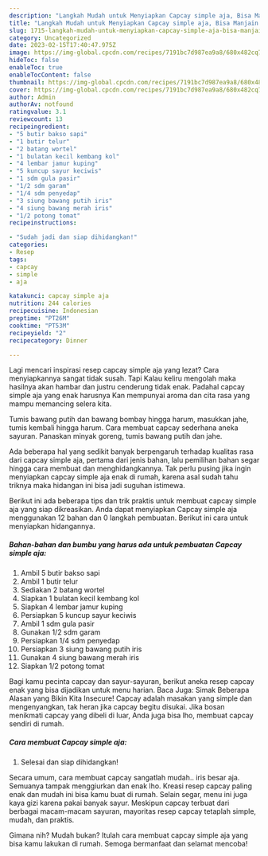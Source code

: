 ```yaml
---
description: "Langkah Mudah untuk Menyiapkan Capcay simple aja, Bisa Manjain Lidah"
title: "Langkah Mudah untuk Menyiapkan Capcay simple aja, Bisa Manjain Lidah"
slug: 1715-langkah-mudah-untuk-menyiapkan-capcay-simple-aja-bisa-manjain-lidah
category: Uncategorized
date: 2023-02-15T17:40:47.975Z
image: https://img-global.cpcdn.com/recipes/7191bc7d987ea9a8/680x482cq70/capcay-simple-aja-foto-resep-utama.jpg
hideToc: false
enableToc: true
enableTocContent: false
thumbnail: https://img-global.cpcdn.com/recipes/7191bc7d987ea9a8/680x482cq70/capcay-simple-aja-foto-resep-utama.jpg
cover: https://img-global.cpcdn.com/recipes/7191bc7d987ea9a8/680x482cq70/capcay-simple-aja-foto-resep-utama.jpg
author: Admin
authorAv: notfound
ratingvalue: 3.1
reviewcount: 13
recipeingredient:
- "5 butir bakso sapi"
- "1 butir telur"
- "2 batang wortel"
- "1 bulatan kecil kembang kol"
- "4 lembar jamur kuping"
- "5 kuncup sayur keciwis"
- "1 sdm gula pasir"
- "1/2 sdm garam"
- "1/4 sdm penyedap"
- "3 siung bawang putih iris"
- "4 siung bawang merah iris"
- "1/2 potong tomat"
recipeinstructions:

- "Sudah jadi dan siap dihidangkan!"
categories:
- Resep
tags:
- capcay
- simple
- aja

katakunci: capcay simple aja 
nutrition: 244 calories
recipecuisine: Indonesian
preptime: "PT26M"
cooktime: "PT53M"
recipeyield: "2"
recipecategory: Dinner

---
```



Lagi mencari inspirasi resep capcay simple aja yang lezat? Cara menyiapkannya sangat tidak susah. Tapi Kalau keliru mengolah maka hasilnya akan hambar dan justru cenderung tidak enak. Padahal capcay simple aja yang enak harusnya Kan mempunyai aroma dan cita rasa yang mampu memancing selera kita.


Tumis bawang putih dan bawang bombay hingga harum, masukkan jahe, tumis kembali hingga harum. Cara membuat capcay sederhana aneka sayuran. Panaskan minyak goreng, tumis bawang putih dan jahe.

Ada beberapa hal yang sedikit banyak berpengaruh terhadap kualitas rasa dari capcay simple aja, pertama dari jenis bahan, lalu pemilihan bahan segar hingga cara membuat dan menghidangkannya. Tak perlu pusing jika ingin menyiapkan capcay simple aja enak di rumah, karena asal sudah tahu triknya maka hidangan ini bisa jadi suguhan istimewa.


Berikut ini ada beberapa tips dan trik praktis untuk membuat capcay simple aja yang siap dikreasikan. Anda dapat menyiapkan Capcay simple aja menggunakan 12 bahan dan 0 langkah pembuatan. Berikut ini cara untuk menyiapkan hidangannya.

<!--inarticleads1-->

##### Bahan-bahan dan bumbu yang harus ada untuk pembuatan Capcay simple aja:

1. Ambil 5 butir bakso sapi
1. Ambil 1 butir telur
1. Sediakan 2 batang wortel
1. Siapkan 1 bulatan kecil kembang kol
1. Siapkan 4 lembar jamur kuping
1. Persiapkan 5 kuncup sayur keciwis
1. Ambil 1 sdm gula pasir
1. Gunakan 1/2 sdm garam
1. Persiapkan 1/4 sdm penyedap
1. Persiapkan 3 siung bawang putih iris
1. Gunakan 4 siung bawang merah iris
1. Siapkan 1/2 potong tomat


Bagi kamu pecinta capcay dan sayur-sayuran, berikut aneka resep capcay enak yang bisa dijadikan untuk menu harian. Baca Juga: Simak Beberapa Alasan yang Bikin Kita Insecure! Capcay adalah masakan yang simple dan mengenyangkan, tak heran jika capcay begitu disukai. Jika bosan menikmati capcay yang dibeli di luar, Anda juga bisa lho, membuat capcay sendiri di rumah. 

<!--inarticleads2-->

##### Cara membuat Capcay simple aja:


1. Selesai dan siap dihidangkan!

Secara umum, cara membuat capcay sangatlah mudah.. iris besar aja. Semuanya tampak menggiurkan dan enak lho. Kreasi resep capcay paling enak dan mudah ini bisa kamu buat di rumah. Selain segar, menu ini juga kaya gizi karena pakai banyak sayur. Meskipun capcay terbuat dari berbagai macam-macam sayuran, mayoritas resep capcay tetaplah simple, mudah, dan praktis. 

Gimana nih? Mudah bukan? Itulah cara membuat capcay simple aja yang bisa kamu lakukan di rumah. Semoga bermanfaat dan selamat mencoba!
